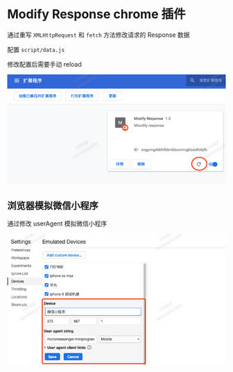 # Modify Response chrome 插件

通过重写 `XMLHttpRequest` 和 `fetch` 方法修改请求的 Response 数据

配置 `script/data.js`

修改配置后需要手动 reload

![](./extensions.png)

## 浏览器模拟微信小程序

通过修改 userAgent 模拟微信小程序

![device](./mock.png)

